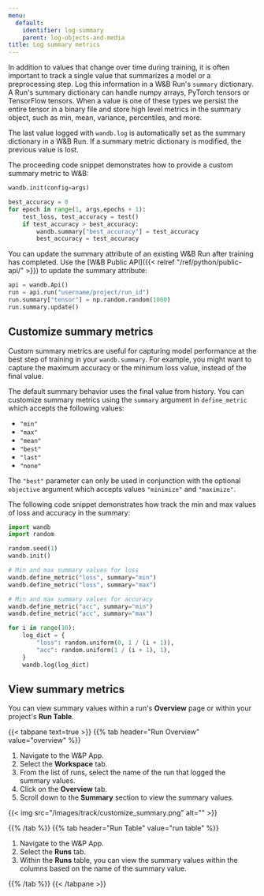 ```yaml
---
menu:
  default:
    identifier: log-summary
    parent: log-objects-and-media
title: Log summary metrics
---
```


In addition to values that change over time during training, it is often important to track a single value that summarizes a model or a preprocessing step. Log this information in a W&B Run's `summary` dictionary. A Run's summary dictionary can handle numpy arrays, PyTorch tensors or TensorFlow tensors. When a value is one of these types we persist the entire tensor in a binary file and store high level metrics in the summary object, such as min, mean, variance, percentiles, and more.

 The last value logged with `wandb.log` is automatically set as the summary dictionary in a W&B Run. If a summary metric dictionary is modified, the previous value is lost.

The proceeding code snippet demonstrates how to provide a custom summary metric to W&B:
```python
wandb.init(config=args)

best_accuracy = 0
for epoch in range(1, args.epochs + 1):
    test_loss, test_accuracy = test()
    if test_accuracy > best_accuracy:
        wandb.summary["best_accuracy"] = test_accuracy
        best_accuracy = test_accuracy
```

You can update the summary attribute of an existing W&B Run after training has completed. Use the [W&B Public API]({{< relref "/ref/python/public-api/" >}}) to update the summary attribute:

```python
api = wandb.Api()
run = api.run("username/project/run_id")
run.summary["tensor"] = np.random.random(1000)
run.summary.update()
```

## Customize summary metrics

Custom summary metrics are useful for capturing model performance at the best step of training in your `wandb.summary`. For example, you might want to capture the maximum accuracy or the minimum loss value, instead of the final value.

The default summary behavior uses the final value from history. You can customize summary metrics using the `summary` argument in `define_metric` which accepts the following values:

* `"min"`
* `"max"`
* `"mean"`
* `"best"`
* `"last"`
* `"none"`

The `"best"` parameter can only be used in conjunction with the optional `objective` argument which accepts values `"minimize"` and `"maximize"`. 

The following code snippet demonstrates how track the min and max values of loss and accuracy in the summary:

```python
import wandb
import random

random.seed(1)
wandb.init()

# Min and max summary values for loss
wandb.define_metric("loss", summary="min")
wandb.define_metric("loss", summary="max")

# Min and max summary values for accuracy
wandb.define_metric("acc", summary="min")
wandb.define_metric("acc", summary="max")

for i in range(10):
    log_dict = {
        "loss": random.uniform(0, 1 / (i + 1)),
        "acc": random.uniform(1 / (i + 1), 1),
    }
    wandb.log(log_dict)
```

## View summary metrics

You can view summary values within a run's **Overview** page or within your project's **Run Table**. 

{{< tabpane text=true >}}
{{% tab header="Run Overview" value="overview" %}}

1. Navigate to the W&P App.
2. Select the **Workspace** tab.
3. From the list of runs, select the name of the run that logged the summary values.
4. Click on the **Overview** tab.
5. Scroll down to the **Summary** section to view the summary values.

{{< img src="/images/track/customize_summary.png" alt="" >}}

{{% /tab %}}
{{% tab header="Run Table" value="run table" %}}

1. Navigate to the W&P App.
2. Select the **Runs** tab.
3. Within the **Runs** table, you can view the summary values within the columns based on the name of the summary value.

{{% /tab %}}
{{< /tabpane >}}






